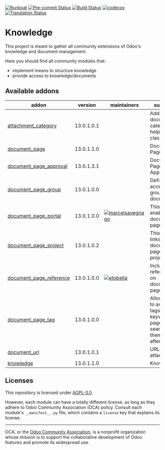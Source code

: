 
[![Runboat](https://img.shields.io/badge/runboat-Try%20me-875A7B.png)](https://runboat.odoo-community.org/builds?repo=OCA/knowledge&target_branch=13.0)
[![Pre-commit Status](https://github.com/OCA/knowledge/actions/workflows/pre-commit.yml/badge.svg?branch=13.0)](https://github.com/OCA/knowledge/actions/workflows/pre-commit.yml?query=branch%3A13.0)
[![Build Status](https://github.com/OCA/knowledge/actions/workflows/test.yml/badge.svg?branch=13.0)](https://github.com/OCA/knowledge/actions/workflows/test.yml?query=branch%3A13.0)
[![codecov](https://codecov.io/gh/OCA/knowledge/branch/13.0/graph/badge.svg)](https://codecov.io/gh/OCA/knowledge)
[![Translation Status](https://translation.odoo-community.org/widgets/knowledge-13-0/-/svg-badge.svg)](https://translation.odoo-community.org/engage/knowledge-13-0/?utm_source=widget)

<!-- /!\ do not modify above this line -->

# Knowledge

This project is meant to gather all community extensions of Odoo's knowledge and document management.

Here you should find all community modules that:

- implement means to structure knowledge
- provide access to knowledge/documents

<!-- /!\ do not modify below this line -->

<!-- prettier-ignore-start -->

[//]: # (addons)

Available addons
----------------
addon | version | maintainers | summary
--- | --- | --- | ---
[attachment_category](attachment_category/) | 13.0.1.0.1 |  | Adds a document category to help classification
[document_page](document_page/) | 13.0.1.1.0 |  | Document Page
[document_page_approval](document_page_approval/) | 13.0.1.3.1 |  | Document Page Approval
[document_page_group](document_page_group/) | 13.0.1.0.0 |  | Define access groups on documents
[document_page_portal](document_page_portal/) | 13.0.1.0.0 | [![marcelsavegnago](https://github.com/marcelsavegnago.png?size=30px)](https://github.com/marcelsavegnago) | This module enables document page portal
[document_page_project](document_page_project/) | 13.0.1.0.2 |  | This module links document pages to projects
[document_page_reference](document_page_reference/) | 13.0.1.0.0 | [![etobella](https://github.com/etobella.png?size=30px)](https://github.com/etobella) | Include references on document pages
[document_page_tag](document_page_tag/) | 13.0.1.0.0 |  | Allows you to assign tags or keywords to pages and search for them afterwards
[document_url](document_url/) | 13.0.1.0.1 |  | URL attachment
[knowledge](knowledge/) | 13.0.1.1.0 |  | Knowledge

[//]: # (end addons)

<!-- prettier-ignore-end -->

## Licenses

This repository is licensed under [AGPL-3.0](LICENSE).

However, each module can have a totally different license, as long as they adhere to Odoo Community Association (OCA)
policy. Consult each module's `__manifest__.py` file, which contains a `license` key
that explains its license.

----
OCA, or the [Odoo Community Association](http://odoo-community.org/), is a nonprofit
organization whose mission is to support the collaborative development of Odoo features
and promote its widespread use.
